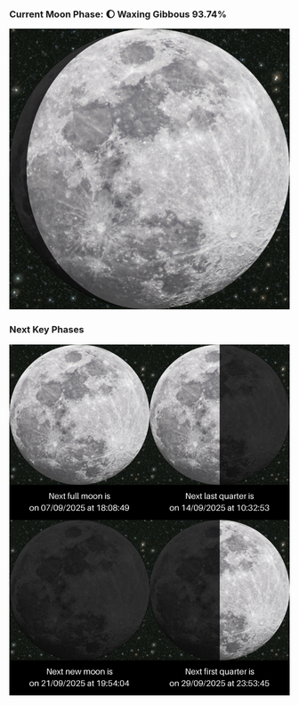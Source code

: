 ### Current Moon Phase: 🌔 Waxing Gibbous 93.74%
![Moon Phase](moonphase.png)
### Next Key Phases
![Gallery](gallery.png)
